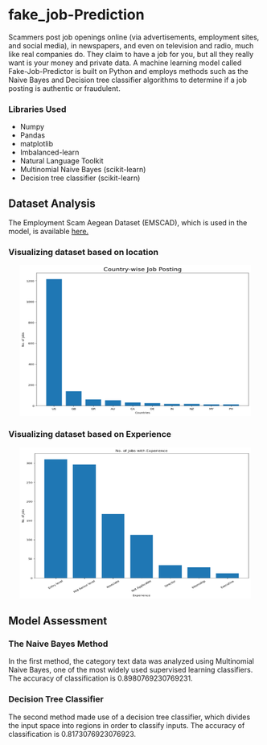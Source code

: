 # fake_job-Prediction
Scammers post job openings online (via advertisements, employment sites, and social media), in newspapers, and even on television and radio, much like real companies do. They claim to have a job for you, but all they really want is your money and private data.
A machine learning model called Fake-Job-Predictor is built on Python and employs methods such as the Naive Bayes and Decision tree classifier algorithms to determine if a job posting is authentic or fraudulent.

### Libraries Used

* Numpy
* Pandas
* matplotlib
* Imbalanced-learn
* Natural Language Toolkit
* Multinomial Naive Bayes (scikit-learn)
* Decision tree classifier (scikit-learn)

## Dataset Analysis
The Employment Scam Aegean Dataset (EMSCAD), which is used in the model, is available [here.](https://www.kaggle.com/recruitment-scam/amruthjithrajvr)

### Visualizing dataset based on location 

<p align="center">
  <img width="460" height="300" src="https://github.com/farhafaiza/fake_job-Prediction/blob/main/img1.png?raw=true">
</p>

### Visualizing dataset based on Experience

<p align="center">
  <img width="460" height="300" src="https://github.com/farhafaiza/fake_job-Prediction/blob/main/img2.png?raw=true">
</p>

## Model Assessment 

### The Naive Bayes Method 
In the first method, the category text data was analyzed using Multinomial Naive Bayes, one of the most widely used supervised learning classifiers. <br>
The accuracy of classification is 0.8980769230769231. <br>

### Decision Tree Classifier
The second method made use of a decision tree classifier, which divides the input space into regions in order to classify inputs. 
The accuracy of classification is 0.8173076923076923.


